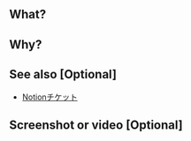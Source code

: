 ## What?
<!-- PRの概要を記述する
例:
- Hogehogeモジュールの〇〇のバグを修正
- Hogehogeモジュールのオプションを追加
-->

## Why?
<!-- PRのモチベーションを記述する
例:
- Hogehogeモジュールのオプション名が間違っていたため
- Hogehogeモジュールのハードコーディングパラメータを制御したくなったため
-->

## See also [Optional]
<!-- チケットへのリンク / 関連するissueやPR番号 / 参考にしたURLなどを貼る -->
- [Notionチケット](https://www.notion.so/humandatawarelab/React-7ad8fb763a204343a619c9ceeb108d0c?pvs=4)

## Screenshot or video [Optional]